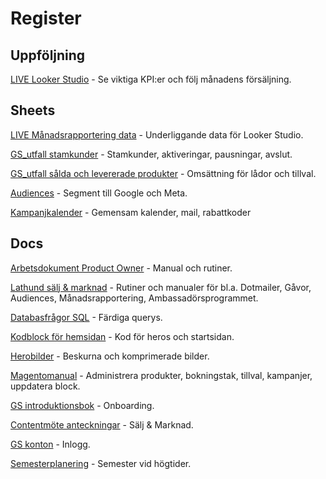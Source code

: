 # Register

## Uppföljning

[LIVE Looker Studio](https://lookerstudio.google.com/u/1/reporting/c26d2b74-92b0-4e10-9d56-cae729b4bf9a/page/OcPuD) - Se viktiga KPI:er och följ månadens försäljning.

## Sheets

[LIVE Månadsrapportering data](https://docs.google.com/spreadsheets/d/1pqKRh94o5V-bLYeRvWH9RxJO0B7omkVC2wWbL_vbZUs/edit?gid=0#gid=0) - Underliggande data för Looker Studio.

[GS_utfall stamkunder](https://docs.google.com/spreadsheets/d/1VZagqGnJ5WWwV9c2fB4ryoaD4XNgyBj-LitrDlYXDnE/edit?gid=0#gid=0) - Stamkunder, aktiveringar, pausningar, avslut.

[GS_utfall sålda och levererade produkter](https://docs.google.com/spreadsheets/d/1KwBj8qcOVttA0GvzNLp2zrXQ-8NTeE31_c4XP4en3Q8/edit?gid=627471941#gid=627471941) - Omsättning för lådor och tillval.

[Audiences](https://docs.google.com/spreadsheets/d/1PxqcM2oQ6hhuroHQq60xwbsHY0NHnImj9z4nNFxISao/edit?gid=1980107858#gid=1980107858) - Segment till Google och Meta.

[Kampanjkalender](https://docs.google.com/spreadsheets/d/1HpG_LBSxRcKFi7eaGCwBuIijYDrdu9un5-xBhnka2M8/edit) - Gemensam kalender, mail, rabattkoder

## Docs

[Arbetsdokument Product Owner](https://docs.google.com/document/d/1pllOjWyltkUvYwzyBv6ONDSVjxbfYzdPQOwzbjWZaaU/edit?tab=t.0) - Manual och rutiner.

[Lathund sälj & marknad](https://docs.google.com/document/d/1R6XDsKAwan0Q8ZmVusgVU82hlpTGdMTbFZIkP6FR43c/edit?tab=t.0) - Rutiner och manualer för bl.a. Dotmailer, Gåvor, Audiences, Månadsrapportering, Ambassadörsprogrammet.

[Databasfrågor SQL](https://docs.google.com/document/d/10qvueDVh2zIF7TtoSR6huN4r9Fa0sNLPlCe5Pltnxxk/edit?tab=t.0) - Färdiga querys.

[Kodblock för hemsidan](https://docs.google.com/document/d/1ZVWNj79tO71W3Ok-alrdzxLHEAB8JVSrj2A5x5as5cc/edit?tab=t.0) - Kod för heros och startsidan.

[Herobilder](https://drive.google.com/drive/u/1/folders/1YIkGszYkqulwZpZnKyQE-21d3dcNMdVU) - Beskurna och komprimerade bilder.

[Magentomanual](https://docs.google.com/document/d/1MUgD1xIw5cb4VPthFyZzDyFSlQ4-6v8QhmYy__dOoJY/edit?tab=t.0#heading=h.nm8pqtxlalsj) - Administrera produkter, bokningstak, tillval, kampanjer, uppdatera block.

[GS introduktionsbok](https://docs.google.com/document/d/1EWcxE-LXdH3_4vcFHJ79ENlBg3cB3fBduLUdXpGoBdE/edit?tab=t.0#heading=h.k5l9lahkvuy6) - Onboarding.

[Contentmöte anteckningar](https://docs.google.com/document/d/1OlIRjn-zc1hJzKJBhEL_yTO9JWaA7DSkxGJwIyj0nJk/edit?tab=t.0#heading=h.ssc7n26u65mz) - Sälj & Marknad.

[GS konton](https://docs.google.com/document/d/1NwGRNYoSIuH1OBEoMEA-HKnLKMmV7ldMDncxCxGcXGU/edit?tab=t.0#heading=h.jo0zfmloww85) - Inlogg.

[Semesterplanering](https://docs.google.com/spreadsheets/d/1ZsvOfjZ-MXwQ-aPxVyhjf2aWaoPrha7z0XnI4h6VrqY/edit?gid=2016354078#gid=2016354078) - Semester vid högtider.
